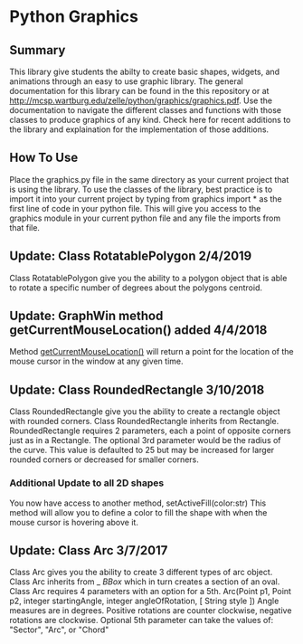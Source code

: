 # Python Graphics 

## Summary 
This library give students the abilty to create basic shapes, widgets, and animations through an easy to use graphic library.  The general documentation for this library can be found in the this repository or at http://mcsp.wartburg.edu/zelle/python/graphics/graphics.pdf.  Use the documentation to navigate the different classes and functions with those classes to produce graphics of any kind.  Check here for recent additions to the library and explaination for the implementation of those additions.  


## How To Use
Place the graphics.py file in the same directory as your current project that is using the library.  To use the classes of the library, best practice is to import it into your current project by typing from graphics import * as the first line of code in your python file. This will give you access to the graphics module in your current python file and any file the imports from that file.

## Update: Class RotatablePolygon 2/4/2019
Class RotatablePolygon give you the ability to a polygon object that is able to rotate a specific number of degrees about the polygons centroid.

## Update: GraphWin method getCurrentMouseLocation() added 4/4/2018
Method [getCurrentMouseLocation()](https://github.com/bbrzuszk/pythonGraphics/wiki/2-GraphWin-Object#keyboard-and-mouse-controls) will return a point for the location of the mouse cursor in the window at any given time.


## Update: Class RoundedRectangle 3/10/2018
Class RoundedRectangle give you the ability to create a rectangle object with rounded corners.  Class RoundedRectangle inherits from Rectangle. RoundedRectangle requires 2 parameters, each a point of opposite corners just as in a Rectangle.  The optional 3rd parameter would be the radius of the curve.  This value is defaulted to 25 but may be increased for larger rounded corners or decreased for smaller corners.
### Additional Update to all 2D shapes
You now have access to another method, setActiveFill(color:str)  This method will allow you to define a color to fill the shape with when the mouse cursor is hovering above it.  


## Update: Class Arc 3/7/2017
Class Arc gives you the ability to create 3 different types of arc object.  Class Arc inherits from _ _BBox_ which in turn creates a section of an oval.  Class Arc requires 4 parameters with an option for a 5th.  Arc(Point p1, Point p2, integer startingAngle, integer angleOfRotation, [ String style ])  Angle measures are in degrees. Positive rotations are counter clockwise, negative rotations are clockwise.  Optional 5th parameter can take the values of: "Sector", "Arc", or "Chord" 
